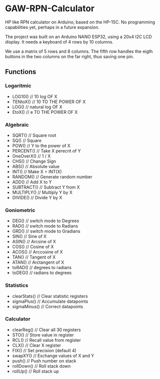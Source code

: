 # GAW-RPN-Calculator
 HP like RPN calculator on Arduino, based on the HP-15C. No programming capabilities yet, perhaps in a future expansion.

 The project was built on an Arduino NANO ESP32, using a 20x4 I2C LCD display. 
 It needs a keyboard of 4 rows by 10 columns. 
 
 We use a matrix of 5 rows and 8 columns. 
 The fifth row handles the eigth buttons in the two columns on the far right, thus saving one pin.
 

## Functions

### Logaritmic

- LOG10()         // 10 log OF X
- TENtoX()        // 10 TO THE POWER OF X
- LOG()           // natural log OF X
- EtoX()          // e TO THE POWER OF X

### Algebraic

- SQRT()          // Square root
- SQ()            // Square
- POW()           // Y to the power of X
- PERCENT()       // Take X perecnt of Y
- OneOverX()      // 1 / X
- CHS()           // Change Sign
- ABS()           // Absolute value
- INT()           // Make X = INT(X)
- RANDOM()        // Generate random number
- ADD()           // Add X to Y
- SUBTRACT()      // Subtract Y from X
- MULTIPLY()      // Multiply Y by X
- DIVIDE()        // Divide Y by X

### Goniometric

- DEG()           // switch mode to Degrees
- RAD()           // switch mode to Radians
- GRD()           // switch mode to Gradians
- SIN()           // Sine of X
- ASIN()          // Arcsine of X
- COS()           // Cosine of X
- ACOS()          // Arccosine of X
- TAN()           // Tangent of X
- ATAN()          // Arctangent of X
- toRAD()         // degrees to radians
- toDEG()         // radians to degrees

### Statistics

- clearStats()    // Clear statistic registers
- sigmaPlus()     // Accumulate datapoints
- sigmaMinus()    // Correct datapoints


### Calculator

- clearReg()      // Clear all 30 registers
- STO()           // Store value in register
- RCL()           // Recall value from register
- CLX()           // Clear X register
- FIX()           // Set precision (default 4)
- swapXY()        // Exchange values of X and Y
- push()          // Push number on stack
- rollDown()      // Roll stack down
- rollUp()        // Roll stack up


